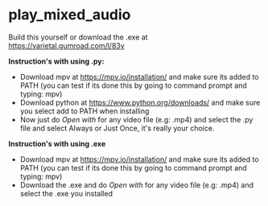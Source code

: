# play_mixed_audio
Build this yourself or download the .exe at https://varietal.gumroad.com/l/83y

**Instruction's with using .py:**

- Download mpv at https://mpv.io/installation/ and make sure its added to PATH (you can test if its done this by going to command prompt and typing: mpv)
- Download python at https://www.python.org/downloads/ and make sure you select add to PATH when installing
- Now just do *Open with* for any video file (e.g: .mp4) and select the .py file and select Always or Just Once, it's really your choice.

**Instruction's with using .exe**

- Download mpv at https://mpv.io/installation/ and make sure its added to PATH (you can test if its done this by going to command prompt and typing: mpv)
- Download the .exe and do *Open with* for any video file (e.g: .mp4) and select the .exe you installed
